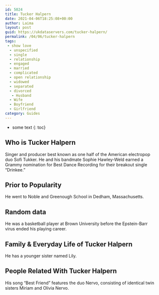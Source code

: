 ```yaml
---
id: 5024
title: Tucker Halpern
date: 2021-04-06T18:25:08+00:00
author: Laima
layout: post
guid: https://ukdataservers.com/tucker-halpern/
permalink: /04/06/tucker-halpern
tags:
 - show love
  - unspecified
  - single
  - relationship
  - engaged
  - married
  - complicated
  - open relationship
  - widowed
  - separated
  - divorced
   - Husband
  - Wife
  - Boyfriend
  - Girlfriend
category: Guides
---
```


* some text
{: toc}


## Who is Tucker Halpern
                  
                  
                  
Singer and producer best known as one half of the American electropop duo Sofi Tukker. He and his bandmate Sophie Hawley-Weld earned a Grammy nomination for Best Dance Recording for their breakout single &#8220;Drinkee.&#8221;
                  
              
            
              
            
                
                
                
## Prior to Popularity
                  
                  
                  
He went to Noble and Greenough School in Dedham, Massachusetts. 
                  
              
            
              
            
                
                
                
## Random data
                  
                  
                  
He was a basketball player at Brown University before the Epstein-Barr virus ended his playing career. 
                  
              
            
              
            
                
                
                
## Family & Everyday Life of Tucker Halpern
                  
                  
                  
He has a younger sister named Lily.
                  
              
            
              
            
                
                
                
## People Related With Tucker Halpern
                  
                  
                  
His song &#8220;Best Friend&#8221; features the duo Nervo, consisting of identical twin sisters Miriam and Olivia Nervo.
                  
              
            
              
            
                
              
            
              
              
            
            
              
            
          
          
          